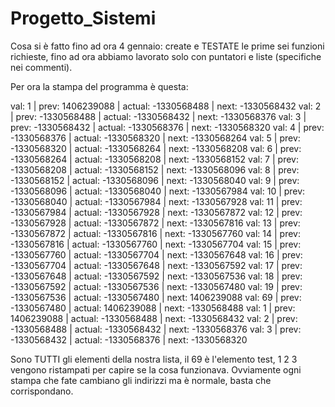 # Progetto_Sistemi

Cosa si è fatto fino ad ora 4 gennaio:
create e TESTATE le prime sei funzioni  richieste, fino ad ora abbiamo lavorato solo con  puntatori e liste (specifiche nei commenti).

Per ora la stampa del programma è questa:


val: 1 | prev: 1406239088 | actual: -1330568488 | next: -1330568432
val: 2 | prev: -1330568488 | actual: -1330568432 | next: -1330568376
val: 3 | prev: -1330568432 | actual: -1330568376 | next: -1330568320
val: 4 | prev: -1330568376 | actual: -1330568320 | next: -1330568264
val: 5 | prev: -1330568320 | actual: -1330568264 | next: -1330568208
val: 6 | prev: -1330568264 | actual: -1330568208 | next: -1330568152
val: 7 | prev: -1330568208 | actual: -1330568152 | next: -1330568096
val: 8 | prev: -1330568152 | actual: -1330568096 | next: -1330568040
val: 9 | prev: -1330568096 | actual: -1330568040 | next: -1330567984
val: 10 | prev: -1330568040 | actual: -1330567984 | next: -1330567928
val: 11 | prev: -1330567984 | actual: -1330567928 | next: -1330567872
val: 12 | prev: -1330567928 | actual: -1330567872 | next: -1330567816
val: 13 | prev: -1330567872 | actual: -1330567816 | next: -1330567760
val: 14 | prev: -1330567816 | actual: -1330567760 | next: -1330567704
val: 15 | prev: -1330567760 | actual: -1330567704 | next: -1330567648
val: 16 | prev: -1330567704 | actual: -1330567648 | next: -1330567592
val: 17 | prev: -1330567648 | actual: -1330567592 | next: -1330567536
val: 18 | prev: -1330567592 | actual: -1330567536 | next: -1330567480
val: 19 | prev: -1330567536 | actual: -1330567480 | next: 1406239088
val: 69 | prev: -1330567480 | actual: 1406239088 | next: -1330568488
val: 1 | prev: 1406239088 | actual: -1330568488 | next: -1330568432
val: 2 | prev: -1330568488 | actual: -1330568432 | next: -1330568376
val: 3 | prev: -1330568432 | actual: -1330568376 | next: -1330568320

Sono TUTTI gli elementi della nostra lista, il 69 è l'elemento test, 1 2 3 vengono ristampati per capire se la cosa funzionava.
Ovviamente ogni stampa che fate cambiano gli indirizzi ma è normale, basta che corrispondano.
